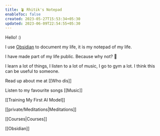 ```yaml
---
title: 🪴 Rhitik's Notepad
enableToc: false
created: 2023-05-27T15:53:34+05:30
updated: 2023-06-09T22:54:55+05:30
---
```


Hello! :)

I use [Obsidian](https://obsidian.md/) to document my life, it is my notepad of my life.

I have made part of my life public. Because why not? 🙂

I learn a lot of things, I listen to a lot of music, I go to gym a lot. I think this can be useful to someone.



Read up about me at [[Who dis]]

Listen to my favourite songs [[Music]]

[[Training My First AI Model]]


[[private/Meditations|Meditations]]

[[Courses|Courses]]


[[Obsidian]]
